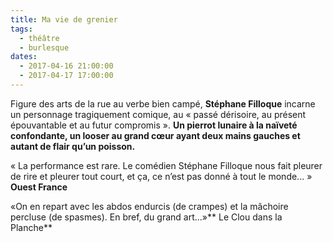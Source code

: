 ```yaml
---
title: Ma vie de grenier
tags: 
  - théâtre
  - burlesque
dates:
  - 2017-04-16 21:00:00
  - 2017-04-17 17:00:00
---
```


Figure des arts de la rue au verbe bien campé, **Stéphane Filloque** incarne un personnage tragiquement comique, au « passé dérisoire, au présent épouvantable et au futur compromis ».
**Un pierrot lunaire à la naïveté confondante, un looser au grand cœur ayant deux mains gauches et autant de flair qu’un poisson.**


<quote>« La performance est rare. Le comédien Stéphane Filloque nous fait pleurer de rire et pleurer tout court, et ça, ce n’est pas donné à tout le monde... » **Ouest France**</quote>

<quote>
«On en repart avec les abdos endurcis (de crampes) et la mâchoire percluse (de spasmes). En bref, du grand art...»** Le Clou dans la Planche**</quote>

